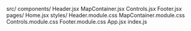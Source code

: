 src/
components/
Header.jsx
MapContainer.jsx
Controls.jsx
Footer.jsx
pages/
Home.jsx
styles/
Header.module.css
MapContainer.module.css
Controls.module.css
Footer.module.css
App.jsx
index.js
